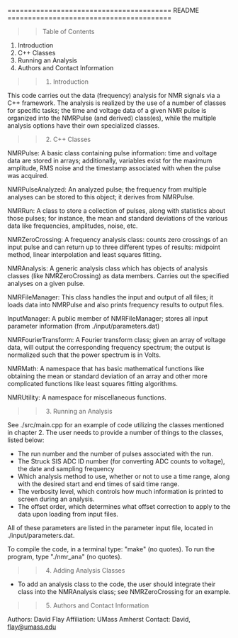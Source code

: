 ======================================== README ========================================

>> Table of Contents 

   1. Introduction 
   2. C++ Classes 
   3. Running an Analysis 
   4. Authors and Contact Information  

>> 1. Introduction

   This code carries out the data (frequency) analysis for NMR signals via a C++ framework. 
   The analysis is realized by the use of a number of classes for specific tasks; the time 
   and voltage data of a given NMR pulse is organized into the NMRPulse (and derived) class(es), 
   while the multiple analysis options have their own specialized classes. 

>> 2. C++ Classes 

   NMRPulse:              A basic class containing pulse information: time and voltage data are stored 
                          in arrays; additionally, variables exist for the maximum amplitude, RMS noise and 
                          the timestamp associated with when the pulse was acquired.  

   NMRPulseAnalyzed:      An analyzed pulse; the frequency from multiple analyses can be stored to this object; it 
                          derives from NMRPulse.  

   NMRRun:                A class to store a collection of pulses, along with statistics about those pulses;
                          for instance, the mean and standard deviations of the various data like frequencies, 
                          amplitudes, noise, etc. 

   NMRZeroCrossing:       A frequency analysis class: counts zero crossings of an input pulse and can return 
                          up to three different types of results: midpoint method, linear interpolation and least squares fitting.  

   NMRAnalysis:           A generic analysis class which has objects of analysis classes (like NMRZeroCrossing) as data members.
                          Carries out the specified analyses on a given pulse.     

   NMRFileManager:        This class handles the input and output of all files; it loads data into NMRPulse and also prints 
                          frequency results to output files.

   InputManager:          A public member of NMRFileManager; stores all input parameter information (from ./input/parameters.dat) 
 
   NMRFourierTransform:   A Fourier transform class; given an array of voltage data, will output the corresponding frequency
                          spectrum; the output is normalized such that the power spectrum is in Volts.  

   NMRMath:               A namespace that has basic mathematical functions like obtaining the mean or standard deviation 
                          of an array and other more complicated functions like least squares fitting algorithms. 

   NMRUtility:            A namespace for miscellaneous functions. 

>> 3. Running an Analysis  

   See ./src/main.cpp for an example of code utilizing the classes mentioned in chapter 2. The user needs to provide a 
   number of things to the classes, listed below:

   - The run number and the number of pulses associated with the run. 
   - The Struck SIS ADC ID number (for converting ADC counts to voltage), the date and sampling frequency
   - Which analysis method to use, whether or not to use a time range, along with the desired start and end times of 
     said time range. 
   - The verbosity level, which controls how much information is printed to screen during an analysis.
   - The offset order, which determines what offset correction to apply to the data upon loading from input files.  

   All of these parameters are listed in the parameter input file, located in ./input/parameters.dat.  

   To compile the code, in a terminal type: "make" (no quotes).  To run the program, type "./nmr_ana" (no quotes).    

>> 4. Adding Analysis Classes 
 
   - To add an analysis class to the code, the user should integrate their class into the NMRAnalysis class;
     see NMRZeroCrossing for an example.  

>> 5. Authors and Contact Information 

   Authors:     David Flay 
   Affiliation: UMass Amherst 
   Contact:     David, flay@umass.edu 




